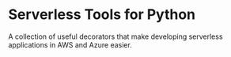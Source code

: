 # Serverless Tools for Python

A collection of useful decorators that make developing serverless applications in AWS and Azure easier.
